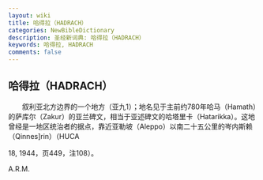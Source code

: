 ```yaml
---
layout: wiki
title: 哈得拉（HADRACH）
categories: NewBibleDictionary
description: 圣经新词典: 哈得拉（HADRACH）
keywords: 哈得拉, HADRACH
comments: false
---
```


## 哈得拉（HADRACH）

　　叙利亚北方边界的一个地方（亚九1）；地名见于主前约780年哈马（Hamath）的萨库尔（Zakur）的亚兰碑文，相当于亚述碑文的哈塔里卡（Hatarikka）。这地曾经是一地区统治者的据点，靠近亚勒坡（Aleppo）以南二十五公里的岑内斯赖（Qinnes]rin）（HUCA

18, 1944，页449，注108）。

A.R.M.








